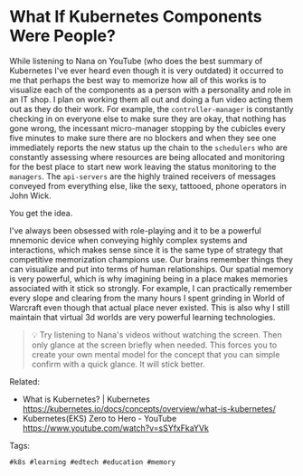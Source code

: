 # What If Kubernetes Components Were People?

While listening to Nana on YouTube (who does the best summary of
Kubernetes I've ever heard even though it is very outdated) it
occurred to me that perhaps the best way to memorize how all of this
works is to visualize each of the components as a person with
a personality and role in an IT shop. I plan on working them all out and
doing a fun video acting them out as they do their work. For example,
the `controller-manager` is constantly checking in on everyone else to
make sure they are okay, that nothing has gone wrong, the incessant
micro-manager stopping by the cubicles every five minutes to make sure
there are no blockers and when they see one immediately reports the new
status up the chain to the `schedulers` who are constantly assessing
where resources are being allocated and monitoring for the best place to
start new work leaving the status monitoring to the `managers`. The
`api-servers` are the highly trained receivers of messages conveyed from
everything else, like the sexy, tattooed, phone operators in John Wick.

You get the idea.

I've always been obsessed with role-playing and it to be a powerful
mnemonic device when conveying highly complex systems and interactions,
which makes sense since it is the same type of strategy that competitive
memorization champions use. Our brains remember things they can
visualize and put into terms of human relationships. Our spatial memory
is very powerful, which is why imagining being in a place makes memories
associated with it stick so strongly. For example, I can practically
remember every slope and clearing from the many hours I spent grinding
in World of Warcraft even though that actual place never existed. This
is also why I still maintain that virtual 3d worlds are very powerful
learning technologies.

> 💡
> Try listening to Nana's videos without watching the screen. Then only
> glance at the screen briefly when needed. This forces you to create
> your own mental model for the concept that you can simple confirm with
> a quick glance. It will stick better.

Related:

* What is Kubernetes? \| Kubernetes  
  <https://kubernetes.io/docs/concepts/overview/what-is-kubernetes/>
* Kubernetes(EKS) Zero to Hero - YouTube  
  <https://www.youtube.com/watch?v=sSYfxFkaYVk>

Tags:

    #k8s #learning #edtech #education #memory
